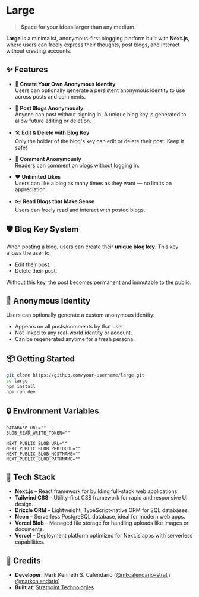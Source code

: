 # Large

> **Space for your ideas larger than any medium.**

**Large** is a minimalist, anonymous-first blogging platform built with **Next.js**, where users can freely express their thoughts, post blogs, and interact without creating accounts.

## ✨ Features

- 👤 **Create Your Own Anonymous Identity**  
  Users can optionally generate a persistent anonymous identity to use across posts and comments.

- 📝 **Post Blogs Anonymously**  
  Anyone can post without signing in. A unique blog key is generated to allow future editing or deletion.

- 🛠️ **Edit & Delete with Blog Key**  
  Only the holder of the blog's key can edit or delete their post. Keep it safe!

- 💬 **Comment Anonymously**  
  Readers can comment on blogs without logging in.

- ❤️ **Unlimited Likes**  
  Users can like a blog as many times as they want — no limits on appreciation.

- 👓 **Read Blogs that Make Sense**  
  Users can freely read and interact with posted blogs.

## 🛡️ Blog Key System

When posting a blog, users can create their **unique blog key**. This key allows the user to:

- Edit their post.
- Delete their post.

Without this key, the post becomes permanent and immutable to the public.

## 🧠 Anonymous Identity

Users can optionally generate a custom anonymous identity:
- Appears on all posts/comments by that user.
- Not linked to any real-world identity or account.
- Can be regenerated anytime for a fresh persona.

## 📦 Getting Started

```bash
git clone https://github.com/your-username/large.git
cd large
npm install
npm run dev
```

## 🔒 Environment Variables
```env
DATABASE_URL=""
BLOB_READ_WRITE_TOKEN=""

NEXT_PUBLIC_BLOB_URL=""
NEXT_PUBLIC_BLOB_PROTOCOL=""
NEXT_PUBLIC_BLOB_HOSTNAME=""
NEXT_PUBLIC_BLOB_PATHNAME=""
```

## 🧰 Tech Stack

- **Next.js** – React framework for building full-stack web applications.
- **Tailwind CSS** – Utility-first CSS framework for rapid and responsive UI design.
- **Drizzle ORM** – Lightweight, TypeScript-native ORM for SQL databases.
- **Neon** – Serverless PostgreSQL database, ideal for modern web apps.
- **Vercel Blob** – Managed file storage for handling uploads like images or documents.
- **Vercel** – Deployment platform optimized for Next.js apps with serverless capabilities.

## 🙌 Credits

- **Developer**: Mark Kenneth S. Calendario ([@mkcalendario-strat](https://github.com/mkcalendario-strat) / [@markcalendario](https://github.com/markcalendario))
- **Built at**: [Stratpoint Technologies](https://www.stratpoint.com)
